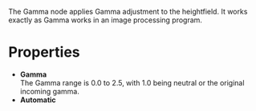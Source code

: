 


The Gamma node applies Gamma adjustment to the heightfield. It works exactly as Gamma works in an image processing program.



# Properties

- **Gamma**  
  The Gamma range is 0.0 to 2.5, with 1.0 being neutral or the original incoming gamma.
- **Automatic**  
  



